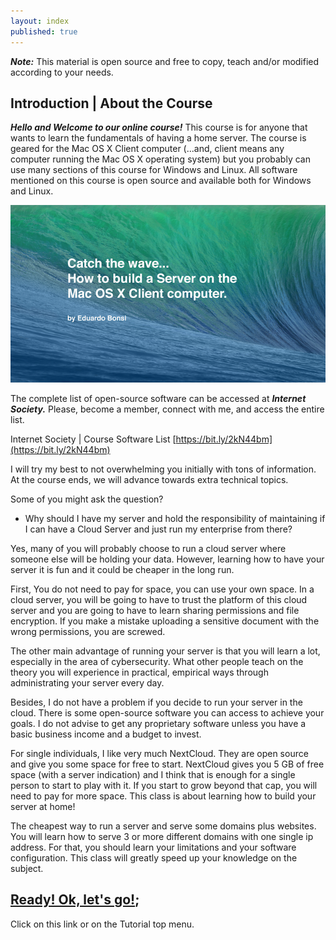 ```yaml
---
layout: index
published: true
---
```


***Note:*** This material is open source and free to copy, teach and/or modified according to your needs.

## Introduction | About the Course

***Hello and Welcome to our online course!*** This course is for anyone that wants to learn the fundamentals of having a home server. The course is geared for the Mac OS X Client computer (...and, client means any computer running the Mac OS X operating system) but you probably can use many sections of this course for Windows and Linux. All software mentioned on this course is open source and available both for Windows and Linux.

![Catch the Wave!](https://github.com/ebonsi/course-in-a-box/blob/gh-pages/img/Catch-the-Wave-Mac-OS-X-Client-Server-670x377.png)

The complete list of open-source software can be accessed at ***Internet Society.*** Please, become a member, connect with me, and access the entire list.

Internet Society | Course Software List
[https://bit.ly/2kN44bm](https://bit.ly/2kN44bm)


I will try my best to not overwhelming you initially with tons of information. At the course ends, we will advance towards extra technical topics.

Some of you might ask the question?

- Why should I have my server and hold the responsibility of maintaining if I can have a  Cloud Server and just run my enterprise from there?

Yes, many of you will probably choose to run a cloud server where someone else will be holding your data. However, learning how to have your server it is fun and it could be cheaper in the long run.

First, You do not need to pay for space, you can use your own space. In a cloud server, you will be going to have to trust the platform of this cloud server and you are going to have to learn sharing permissions and file encryption. If you make a mistake uploading a sensitive document with the wrong permissions, you are screwed.

The other main advantage of running your server is that you will learn a lot, especially in the area of cybersecurity. What other people teach on the theory you will experience in practical, empirical ways through administrating your server every day.

Besides, I do not have a problem if you decide to run your server in the cloud. There is some open-source software you can access to achieve your goals. I do not advise to get any proprietary software unless you have a basic business income and a budget to invest.

For single individuals, I like very much NextCloud. They are open source and give you some space for free to start. NextCloud gives you 5 GB of free space (with a server indication) and I think that is enough for a single person to start to play with it. If you start to grow beyond that cap, you will need to pay for more space.
This class is about learning how to build your server at home!

The cheapest way to run a server and serve some domains plus websites. You will learn how to serve 3 or more different domains with one single ip address. For that, you should learn your limitations and your software configuration. This class will greatly speed up your knowledge on the subject. 

## [Ready! Ok, let's go!](https://ebonsi.github.io/course-in-a-box/modules/tutorial/start/);
Click on this link or on the Tutorial top menu.
